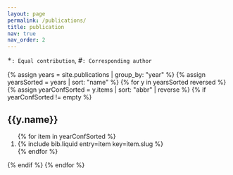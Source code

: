 ```yaml
---
layout: page
permalink: /publications/
title: publication
nav: true
nav_order: 2
---
```


<!-- _pages/publications.md -->

<div class="publications">

<div class="notes"> <code style="font-size: 16px;">*</code><code>: Equal contribution</code>, <code style="font-size: 16px;">#</code><code>: Corresponding author</code></div>

{% assign years = site.publications | group_by: "year" %}
{% assign yearsSorted = years | sort: "name" %}
{% for y in yearsSorted reversed %}
{% assign yearConfSorted = y.items | sort: "abbr" | reverse %}
{% if yearConfSorted != empty %}
<div class="bibliography">
    <h2 class="bibliography">{{y.name}}</h2>
    <ol class="bibliography">
        {% for item in yearConfSorted %}
        <li>{% include bib.liquid entry=item key=item.slug %}</li>
        {% endfor %}
    </ol>
</div>
{% endif %}
{% endfor %}

</div>

